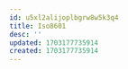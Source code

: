 ```yaml
---
id: u5xl2alijoplbgrw8w5k3q4
title: Iso8601
desc: ''
updated: 1703177735914
created: 1703177735914
---
```

